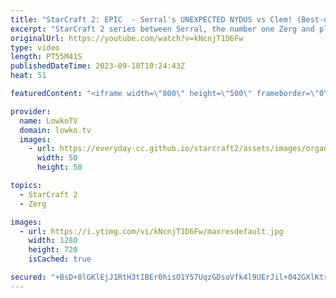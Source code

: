```yaml
---
title: "StarCraft 2: EPIC  - Serral's UNEXPECTED NYDUS vs Clem! (Best-of-5)"
excerpt: "StarCraft 2 series between Serral, the number one Zerg and player in the world, and Clem, Europe's greatest Terran player. Lately Serral has been beating players like Maru, Cure and ByuN and he's been making it look easy. In this match he goes up against another Terran, but this time one that's a little"
originalUrl: https://youtube.com/watch?v=kNcnjT1D6Fw
type: video
length: PT55M41S
publishedDateTime: 2023-09-18T10:24:43Z
heat: 51

featuredContent: "<iframe width=\"800\" height=\"500\" frameborder=\"0\" src=\"https://www.youtube.com/embed/kNcnjT1D6Fw\" allow=\"accelerometer; autoplay; encrypted-media; gyroscope; picture-in-picture\" allowfullscreen></iframe>"

provider:
  name: LowkoTV
  domain: lowko.tv
  images:
    - url: https://everyday-cc.github.io/starcraft2/assets/images/organizations/lowko.tv-50x50.jpg
      width: 50
      height: 50

topics:
  - StarCraft 2
  - Zerg

images:
  - url: https://i.ytimg.com/vi/kNcnjT1D6Fw/maxresdefault.jpg
    width: 1280
    height: 720
    isCached: true

secured: "+BsD+8lGKlEjJ1RtH3tIBEr0hisO1Y57UqzGDsoVfk4l9UErJil+042GXlKtr/OsFCA9a1gk7oUD2rzMfMGYBpcIBH/nwzd+KNMdRNch2RNtCLI4p7XcvSQYMTAuVt6nN8IwKpPdRoSf5/sehOJo1wtL4rSh4D/+600lFxKA85x+RjLoygIq4pHuRZORYsR07yAaRrircIy9Oc1+JGXENH2hY+0YWHSB9wuKpMvPqFmFnVN91nG0C8ipzKsJrQO6UY9MaOC4BIpXLeWKebx0nwjZZ+FZ/wHylgoUC+uA5EUSDXDCD8Os8rGyAZjY/eJUq1DoJZ7LO+gLOwnwplRqs7hieULg2I04v65AnHMLBTQq0rjt0DhBQ9Qdbg2x3CgcjjwHOrywTu4iHD6eDVdXhnBM/hhslsnS3RojJ9eUB/E=;t24Vj8LS96O/z4fBTq9a1w=="
---
```


